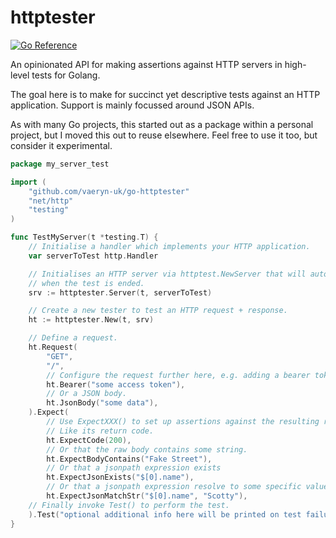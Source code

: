 # httptester

[![Go Reference](https://pkg.go.dev/badge/github.com/vaeryn-uk/go-httptester.svg)](https://pkg.go.dev/github.com/vaeryn-uk/go-httptester)

An opinionated API for making assertions against HTTP servers in high-level tests for Golang.

The goal here is to make for succinct yet descriptive tests against an HTTP application. Support
is mainly focussed around JSON APIs.

As with many Go projects, this started out as a package within a personal project, but I moved this
out to reuse elsewhere. Feel free to use it too, but consider it experimental.

```go
package my_server_test

import (
	"github.com/vaeryn-uk/go-httptester"
	"net/http"
	"testing"
)

func TestMyServer(t *testing.T) {
	// Initialise a handler which implements your HTTP application.
	var serverToTest http.Handler

	// Initialises an HTTP server via httptest.NewServer that will automatically close
	// when the test is ended.
	srv := httptester.Server(t, serverToTest)

	// Create a new tester to test an HTTP request + response.
	ht := httptester.New(t, srv)

	// Define a request.
	ht.Request(
		"GET",
		"/",
		// Configure the request further here, e.g. adding a bearer token.
		ht.Bearer("some access token"),
		// Or a JSON body.
		ht.JsonBody("some data"),
	).Expect(
		// Use ExpectXXX() to set up assertions against the resulting response.
		// Like its return code.
		ht.ExpectCode(200),
		// Or that the raw body contains some string.
		ht.ExpectBodyContains("Fake Street"),
		// Or that a jsonpath expression exists
		ht.ExpectJsonExists("$[0].name"),
		// Or that a jsonpath expression resolve to some specific value
		ht.ExpectJsonMatchStr("$[0].name", "Scotty"),
    // Finally invoke Test() to perform the test.
	).Test("optional additional info here will be printed on test failure")
}
```